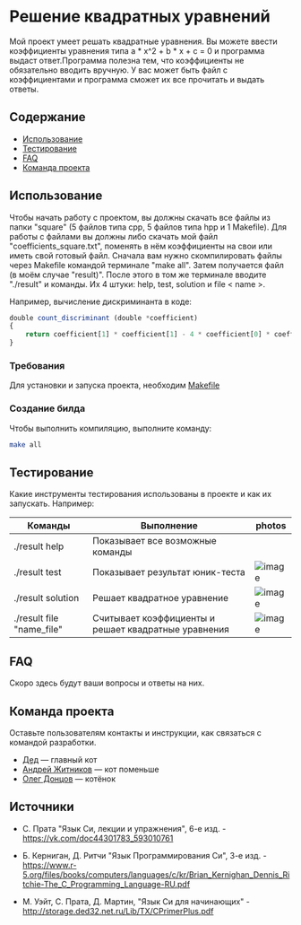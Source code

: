 # Решение квадратных уравнений
Мой проект умеет решать квадратные уравнения. Вы можете ввести коэффициенты уравнения типа a * x^2 + b * x + c  = 0 и программа выдаст ответ.Программа полезна тем, что коэффициенты не обязательно вводить вручную. У вас может быть файл с коэффициентами и программа сможет их все прочитать и выдать ответы.

## Содержание
- [Использование](#использование)
- [Тестирование](#тестирование)
- [FAQ](#FAQ)
- [Команда проекта](#команда-проекта)


## Использование
Чтобы начать работу с проектом, вы должны скачать все файлы из папки "square" (5 файлов типа cpp, 5 файлов типа hpp и 1 Makefile). Для работы с файлами вы должны либо скачать мой файл "coefficients_square.txt", поменять в нём коэффициенты на свои или иметь свой готовый файл. Сначала вам нужно скомпилировать файлы через Makefile командой терминале  "make all". Затем получается файл (в моём случае "result)". После этого в том же терминале вводите "./result" и команды. Их 4 штуки: help, test, solution и file < name >. 


Например, вычисление дискриминанта в коде:
```typescript
double count_discriminant (double *coefficient) 
{
    return coefficient[1] * coefficient[1] - 4 * coefficient[0] * coefficient[2];
}
```

### Требования
Для установки и запуска проекта, необходим [Makefile](https://sourceforge.net/projects/makefilecreator/)


### Создание билда
Чтобы выполнить компиляцию, выполните команду: 
```sh
make all
```
## Тестирование
Какие инструменты тестирования использованы в проекте и как их запускать. Например:

|         Команды         |                     Выполнение                     |photos|
|-------------------------|----------------------------------------------------|------|
|      ./result help      |          Показывает все возможные команды          ||![image](https://github.com/user-attachments/assets/55247440-a29d-4df4-9332-acc32de8fc99)|
|      ./result test      |          Показывает результат юник-теста           |![image](https://github.com/user-attachments/assets/28d19e39-d861-415a-be75-b8202ace610f)|
|    ./result solution    |            Решает квадратное уравнение             |![image](https://github.com/user-attachments/assets/a6aac7d4-ecb5-45f0-9953-88b12bc03dd5)|
|./result file "name_file"|Считывает коэффициенты и решает квадратные уравнения|![image](https://github.com/user-attachments/assets/231d8996-68f0-4267-a611-9de59a11cd15)|


## FAQ 
Скоро здесь будут ваши вопросы и ответы на них.



## Команда проекта
Оставьте пользователям контакты и инструкции, как связаться с командой разработки.

- [Дед](https://t.me/ded_32) — главный кот
- [Андрей Житников](https://t.me/azhkov) — кот поменьше
- [Олег Донцов](https://t.me/olleeg06) — котёнок

## Источники
- С. Прата "Язык Си, лекции и упражнения", 6-е изд. - https://vk.com/doc44301783_593010761

- Б. Керниган, Д. Ритчи "Язык Программирования Си", 3-е изд. - https://www.r-5.org/files/books/computers/languages/c/kr/Brian_Kernighan_Dennis_Ritchie-The_C_Programming_Language-RU.pdf

- М. Уэйт, С. Прата, Д. Мартин, "Язык Си для начинающих" - http://storage.ded32.net.ru/Lib/TX/CPrimerPlus.pdf
